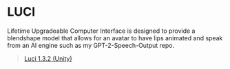 # LUCI
Lifetime Upgradeable Computer Interface is designed to provide a blendshape model that allows for an avatar to have lips animated and speak
from an AI engine such as my GPT-2-Speech-Output repo. 

<blockquote class="imgur-embed-pub" lang="en" data-id="a/uhJUPC5"><a href="//imgur.com/a/uhJUPC5">Luci 1.3.2 (Unity)</a></blockquote><script async src="//s.imgur.com/min/embed.js" charset="utf-8"></script>
